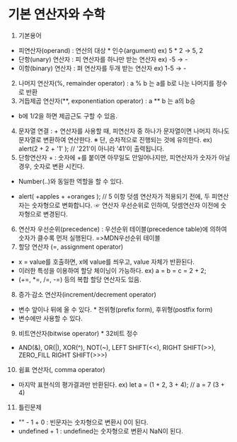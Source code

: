 # 기본 연산자와 수학


1. 기본용어
- 피연산자(operand) : 연산의 대상 * 인수(argument) ex) 5 * 2 → 5, 2
- 단항(unary) 연산자 : 피 연산자를 하나만 받는 연산자 ex) -5 → -
- 이항(binary) 연산자 : 펴 연산자를 두개 받는 연산자 ex) 1-5 → -
2. 나머지 연산자(%, remainder operator) : a % b 는 a를 b로 나눈 나머지를 정수로 반환
3. 거듭제곱 연산자(**, exponentiation operator) : a ** b 는 a의 b승
* b에 1/2을 하면 제곱근도 구할 수 있음.
4. 문자열 연결 : + 연산자를 사용할 때, 피연산자 중 하나가 문자열이면 나머지 하나도 문자열로 변환하여 연산한다.
※ 단, 순차적으로 진행되는 것에 유의한다. ex) alert(2 + 2 + '1' ); // '221'이 아니라 '41'이 출력됩니다.
5. 단항연산자 + : 숫자에 +를 붙이면 아무일도 안일어나지만, 피연산자가 숫자가 아닐경우, 숫자로 변환 시킨다.
* Number(..)와 동일한 역할을 할 수 있다.
- alert( +apples + +oranges ); // 5 이항 덧셈 연산자가 적용되기 전에, 두 피연산자는 숫자형으로 변화합니다.
☞ 연산자 우선순위로 인하여, 덧셈연산자 이전에 숫자형으로 변경된다.
6. 연산자 우선순위(precedence) : 우선순위 테이블(precedence table)에 의하여 숫자가 클수록 먼저 실행된다.
=>MDN우선순위 테이블
7. 할당 연산자 (=, assignment operator)
- x = value를 호출하면, x에 value를 씌우고, value 자체가 반환된다.
- 이러한 특성을 이용하여 할당 체이닝이 가능하다. ex) a = b = c = 2 + 2;
- (+=, *=, /=, -=) 등의 복합 할당 연산자도 있음.
8. 증가·감소 연산자(increment/decrement operator)
- 변수 앞이나 뒤에 올 수 있다. * 전위형(prefix form), 후위형(postfix form)
- 변수에만 사용할 수 있다.
9. 비트연산자(bitwise operator) * 32비트 정수
- AND(&), OR(|), XOR(^), NOT(~), LEFT SHIFT(<<), RIGHT SHIFT(>>), ZERO_FILL RIGHT SHIFT(>>>)
10. 쉼표 연산자(, comma operator)
- 마지막 표현식의 평가결과만 반환된다. ex) let a = (1 + 2, 3 + 4); // a = 7 (3 + 4)
11. 틀린문제
- "" - 1 + 0 : 빈문자는 숫자형으로 변환시 0이 된다.
- undefined + 1 : undefined는 숫자형으로 변환시 NaN이 된다.

